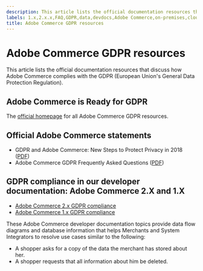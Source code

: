 ```yaml
---
description: This article lists the official documentation resources that discuss how Adobe Commerce complies with the GDPR (European Union's General Data Protection Regulation).
labels: 1.x,2.x.x,FAQ,GDPR,data,devdocs,Adobe Commerce,on-premises,cloud infrastructure,Magento Commerce
title: Adobe Commerce GDPR resources
---
```


# Adobe Commerce GDPR resources

This article lists the official documentation resources that discuss how Adobe Commerce complies with the GDPR (European Union's General Data Protection Regulation).

## Adobe Commerce is Ready for GDPR

The [official homepage](https://magento.com/gdpr) for all Adobe Commerce GDPR resources.

## Official Adobe Commerce statements

* GDPR and Adobe Commerce: New Steps to Protect Privacy in 2018 ([PDF](https://magento.com/sites/default/files/Magento-GDPR-Overview.pdf))
* Adobe Commerce GDPR Frequently Asked Questions ([PDF](https://magento.com/sites/default/files/Magento-GDPR-FAQs.pdf))

## GDPR compliance in our developer documentation: Adobe Commerce 2.X and 1.X

* [Adobe Commerce 2.x GDPR compliance](https://devdocs.magento.com/guides/v2.2/architecture/gdpr/magento-2x.html)
* [Adobe Commerce 1.x GDPR compliance](https://devdocs.magento.com/guides/v2.2/architecture/gdpr/magento-1x.html)     

These Adobe Commerce developer documentation topics provide data flow diagrams and database information that helps Merchants and System Integrators to resolve use cases similar to the following:

* A shopper asks for a copy of the data the merchant has stored about her.
* A shopper requests that all information about him be deleted.